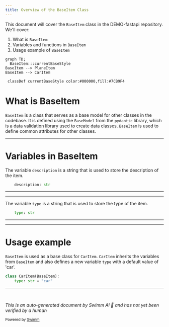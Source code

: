 ```yaml
---
title: Overview of the BaseItem Class
---
```

This document will cover the `BaseItem` class in the DEMO-fastapi repository. We'll cover:

1. What is `BaseItem`
2. Variables and functions in `BaseItem`
3. Usage example of `BaseItem`

```mermaid
graph TD;
  BaseItem:::currentBaseStyle
BaseItem --> PlaneItem
BaseItem --> CarItem

 classDef currentBaseStyle color:#000000,fill:#7CB9F4
```

# What is BaseItem

`BaseItem` is a class that serves as a base model for other classes in the codebase. It is defined using the `BaseModel` from the `pydantic` library, which is a data validation library used to create data classes. `BaseItem` is used to define common attributes for other classes.

<SwmSnippet path="/docs_src/extra_models/tutorial003_py310.py" line="10">

---

# Variables in BaseItem

The variable `description` is a string that is used to store the description of the item.

```python
    description: str
```

---

</SwmSnippet>

<SwmSnippet path="/docs_src/extra_models/tutorial003_py310.py" line="11">

---

The variable `type` is a string that is used to store the type of the item.

```python
    type: str
```

---

</SwmSnippet>

<SwmSnippet path="/docs_src/extra_models/tutorial003_py310.py" line="14">

---

# Usage example

`BaseItem` is used as a base class for `CarItem`. `CarItem` inherits the variables from `BaseItem` and also defines a new variable `type` with a default value of 'car'.

```python
class CarItem(BaseItem):
    type: str = "car"
```

---

</SwmSnippet>

&nbsp;

*This is an auto-generated document by Swimm AI 🌊 and has not yet been verified by a human*

<SwmMeta version="3.0.0" repo-id="Z2l0aHViJTNBJTNBREVNTy1mYXN0YXBpJTNBJTNBZ2lsYWRuYXZvdA==" repo-name="DEMO-fastapi" doc-type="general-class"><sup>Powered by [Swimm](/)</sup></SwmMeta>

